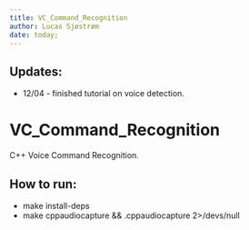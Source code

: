 ```yaml
---
title: VC_Command_Recognition
author: Lucas Sjøstrøm
date: today;
---
```


## Updates: 
- 12/04 - finished tutorial on voice detection.

# VC_Command_Recognition
C++ Voice Command Recognition.

## How to run:
- make install-deps
- make cppaudiocapture && .cppaudiocapture 2>/devs/null